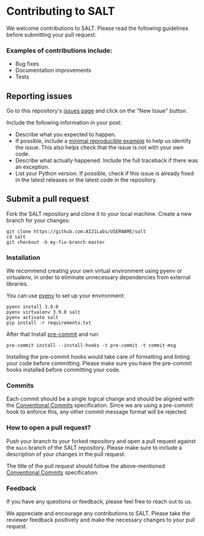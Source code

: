 # Contributing to SALT

We welcome contributions to SALT. Please read the following guidelines before submitting your pull request.

### Examples of contributions include:

- Bug fixes
- Documentation improvements
- Tests

## Reporting issues

Go to this repository's [issues page](https://github.com/AI21Labs/ai21-python/issues) and click on the "New Issue" button.


Include the following information in your post:

- Describe what you expected to happen.
- If possible, include a [minimal reproducible example](https://stackoverflow.com/help/minimal-reproducible-example) to help us
  identify the issue. This also helps check that the issue is not with
  your own code.
- Describe what actually happened. Include the full traceback if there
  was an exception.
- List your Python version. If possible, check if this
  issue is already fixed in the latest releases or the latest code in
  the repository.

## Submit a pull request

Fork the SALT repository and clone it to your local machine. Create a new branch for your changes:

    git clone https://github.com:AI21Labs/USERNAME/salt
    cd salt
    git checkout -b my-fix-branch master

### Installation

We recommend creating your own virtual environment using pyenv or virtualenv, in order to eliminate unnecessary dependencies from external libraries.

You can use [pyenv](https://github.com/pyenv/pyenv) to set up your environment:

    pyenv install 3.9.0
    pyenv virtualenv 3.9.0 salt
    pyenv activate salt
    pip install -r requirements.txt

After that Install [pre-commit](https://pre-commit.com/#installation) and run:

    pre-commit install --install-hooks -t pre-commit -t commit-msg

Installing the pre-commit hooks would take care of formatting and linting your code before committing.
Please make sure you have the pre-commit hooks installed before committing your code.


### Commits

Each commit should be a single logical change and should be aligned with the [Conventional Commits](https://www.conventionalcommits.org/en/v1.0.0/) specification.
Since we are using a pre-commit hook to enforce this, any other commit message format will be rejected.

### How to open a pull request?

Push your branch to your forked repository and open a pull request against the `main` branch of the SALT repository. Please make sure to include a description of your changes in the pull request.

The title of the pull request should follow the above-mentioned [Conventional Commits](https://www.conventionalcommits.org/en/v1.0.0/) specification.

### Feedback

If you have any questions or feedback, please feel free to reach out to us.

We appreciate and encourage any contributions to SALT. Please take the reviewer feedback positively and make the necessary changes to your pull request.
